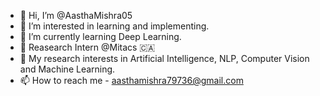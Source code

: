 - 👋 Hi, I’m @AasthaMishra05
- 👀 I’m interested in learning and implementing.
- 🌱 I’m currently learning Deep Learning.
- 🍁  Reasearch Intern @Mitacs 🇨🇦
- 🤖 My research interests in Artificial Intelligence, NLP, Computer Vision and Machine Learning.
- 📫 How to reach me - aasthamishra79736@gmail.com
<!---
AasthaMishra05/AasthaMishra05 is a ✨ special ✨ repository because its `README.md` (this file) appears on your GitHub profile.
You can click the Preview link to take a look at your changes.
--->
